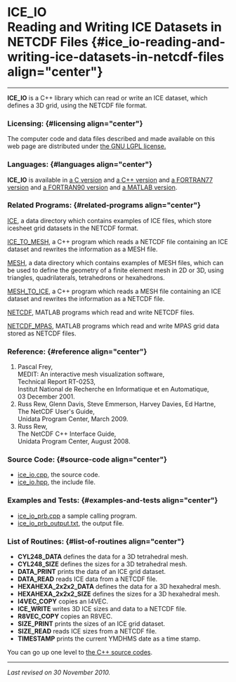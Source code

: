 ICE\_IO\
Reading and Writing ICE Datasets in NETCDF Files {#ice_io-reading-and-writing-ice-datasets-in-netcdf-files align="center"}
================================================

------------------------------------------------------------------------

**ICE\_IO** is a C++ library which can read or write an ICE dataset,
which defines a 3D grid, using the NETCDF file format.

### Licensing: {#licensing align="center"}

The computer code and data files described and made available on this
web page are distributed under [the GNU LGPL
license.](../../txt/gnu_lgpl.txt)

### Languages: {#languages align="center"}

**ICE\_IO** is available in [a C
version](../../c_src/ice_io/ice_io.html) and [a C++
version](../../cpp_src/ice_io/ice_io.html) and [a FORTRAN77
version](../../f77_src/ice_io/ice_io.html) and [a FORTRAN90
version](../../f_src/ice_io/ice_io.html) and [a MATLAB
version](../../m_src/ice_io/ice_io.html).

### Related Programs: {#related-programs align="center"}

[ICE](../../data/ice/ice.html), a data directory which contains examples
of ICE files, which store icesheet grid datasets in the NETCDF format.

[ICE\_TO\_MESH](../../cpp_src/ice_to_mesh/ice_to_mesh.html), a C++
program which reads a NETCDF file containing an ICE dataset and rewrites
the information as a MESH file.

[MESH](../../data/mesh/mesh.html), a data directory which contains
examples of MESH files, which can be used to define the geometry of a
finite element mesh in 2D or 3D, using triangles, quadrilaterals,
tetrahedrons or hexahedrons.

[MESH\_TO\_ICE](../../cpp_src/mesh_to_ice/mesh_to_ice.html), a C++
program which reads a MESH file containing an ICE dataset and rewrites
the information as a NETCDF file.

[NETCDF](../../m_src/netcdf/netcdf.html), MATLAB programs which read and
write NETCDF files.

[NETCDF\_MPAS](../../data/netcdf_mpas/netcdf_mpas.html), MATLAB programs
which read and write MPAS grid data stored as NETCDF files.

### Reference: {#reference align="center"}

1.  Pascal Frey,\
    MEDIT: An interactive mesh visualization software,\
    Technical Report RT-0253,\
    Institut National de Recherche en Informatique et en Automatique,\
    03 December 2001.
2.  Russ Rew, Glenn Davis, Steve Emmerson, Harvey Davies, Ed Hartne,\
    The NetCDF User's Guide,\
    Unidata Program Center, March 2009.
3.  Russ Rew,\
    The NetCDF C++ Interface Guide,\
    Unidata Program Center, August 2008.

### Source Code: {#source-code align="center"}

-   [ice\_io.cpp](ice_io.cpp), the source code.
-   [ice\_io.hpp](ice_io.hpp), the include file.

### Examples and Tests: {#examples-and-tests align="center"}

-   [ice\_io\_prb.cpp](ice_io_prb.cpp) a sample calling program.
-   [ice\_io\_prb\_output.txt](ice_io_prb_output.txt), the output file.

### List of Routines: {#list-of-routines align="center"}

-   **CYL248\_DATA** defines the data for a 3D tetrahedral mesh.
-   **CYL248\_SIZE** defines the sizes for a 3D tetrahedral mesh.
-   **DATA\_PRINT** prints the data of an ICE grid dataset.
-   **DATA\_READ** reads ICE data from a NETCDF file.
-   **HEXAHEXA\_2x2x2\_DATA** defines the data for a 3D hexahedral mesh.
-   **HEXAHEXA\_2x2x2\_SIZE** defines the sizes for a 3D hexahedral
    mesh.
-   **I4VEC\_COPY** copies an I4VEC.
-   **ICE\_WRITE** writes 3D ICE sizes and data to a NETCDF file.
-   **R8VEC\_COPY** copies an R8VEC.
-   **SIZE\_PRINT** prints the sizes of an ICE grid dataset.
-   **SIZE\_READ** reads ICE sizes from a NETCDF file.
-   **TIMESTAMP** prints the current YMDHMS date as a time stamp.

You can go up one level to [the C++ source codes](../cpp_src.html).

------------------------------------------------------------------------

*Last revised on 30 November 2010.*
